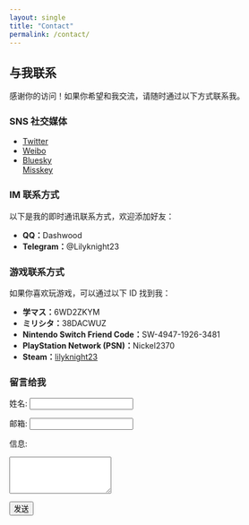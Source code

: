 ```yaml
---
layout: single
title: "Contact"
permalink: /contact/
---
```


## 与我联系

感谢你的访问！如果你希望和我交流，请随时通过以下方式联系我。

### SNS 社交媒体
<ul class="social-links">
  <li>
    <a href="https://x.com/Nickel2370" target="_blank">Twitter</a>
  </li>
  <li>
    <a href="https://weibo.com/u/2195844241" target="_blank">Weibo</a>
  </li>
  <li>
    <a href="https://bsky.app/profile/lilyknight.top" target="_blank">Bluesky</a>
  </li>
    <a href="https://miki.live4you.one/@nickel" target="_blank">Misskey</a>
  </li>
</ul>

### IM 联系方式
以下是我的即时通讯联系方式，欢迎添加好友：

<div class="contact-section">
  <ul>
    <li><strong>QQ：</strong>Dashwood</li>
    <li><strong>Telegram：</strong>@Lilyknight23</li>
  </ul>
</div>

### 游戏联系方式
如果你喜欢玩游戏，可以通过以下 ID 找到我：
<div class="contact-section">
  <ul>
    <li><strong>学マス：</strong>6WD2ZKYM</li>
    <li><strong>ミリシタ：</strong>38DACWUZ</li>
    <li><strong>Nintendo Switch Friend Code：</strong>SW-4947-1926-3481</li>
    <li><strong>PlayStation Network (PSN)：</strong>Nickel2370</li>
    <li><strong>Steam：</strong><a href="https://steamcommunity.com/id/lilyknight23/" target="_blank">lilyknight23</a></li>
  </ul>
</div>

### 留言给我
<form action="https://usebasin.com/f/09ef249fd470" method="POST">
  <label for="name">姓名:</label>
  <input type="text" id="name" name="name" required>

  <label for="email">邮箱:</label>
  <input type="email" id="email" name="email" required>

  <label for="message">信息:</label>
  <textarea id="message" name="message" rows="4" required></textarea>

  <button type="submit">发送</button>
</form>
